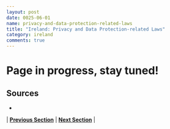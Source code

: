 ```yaml
---
layout: post
date: 0025-06-01
name: privacy-and-data-protection-related-laws
title: "Ireland: Privacy and Data Protection-related Laws"
category: ireland
comments: true
---
```



# Page in progress, stay tuned!


Sources
---
- 


| **[Previous Section](https://neo-project.github.io/global-blockchain-compliance-hub//ireland/ireland-securities-related-laws.html)** | **[Next Section](https://neo-project.github.io/global-blockchain-compliance-hub//ireland/ireland-final-liability.html)** |
